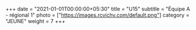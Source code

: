 +++
date = "2021-01-01T00:00:00+05:30"
title = "U15"
subtitle = "Équipe A - régional 1"
photo = ["https://images.rcvichy.com/default.png"]
category = "JEUNE"
weight = 7
+++ 

